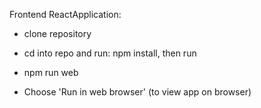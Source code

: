 Frontend ReactApplication:

* clone repository

* cd into repo and run: npm install, then run 
- npm run web

* Choose 'Run in web browser' (to view app on browser)




